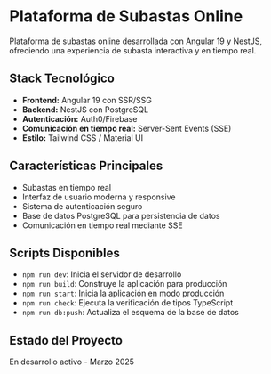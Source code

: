 # Plataforma de Subastas Online

Plataforma de subastas online desarrollada con Angular 19 y NestJS, ofreciendo una experiencia de subasta interactiva y en tiempo real.

## Stack Tecnológico

- **Frontend:** Angular 19 con SSR/SSG
- **Backend:** NestJS con PostgreSQL
- **Autenticación:** Auth0/Firebase
- **Comunicación en tiempo real:** Server-Sent Events (SSE)
- **Estilo:** Tailwind CSS / Material UI

## Características Principales

- Subastas en tiempo real
- Interfaz de usuario moderna y responsive
- Sistema de autenticación seguro
- Base de datos PostgreSQL para persistencia de datos
- Comunicación en tiempo real mediante SSE

## Scripts Disponibles

- `npm run dev`: Inicia el servidor de desarrollo
- `npm run build`: Construye la aplicación para producción
- `npm run start`: Inicia la aplicación en modo producción
- `npm run check`: Ejecuta la verificación de tipos TypeScript
- `npm run db:push`: Actualiza el esquema de la base de datos

## Estado del Proyecto

En desarrollo activo - Marzo 2025
